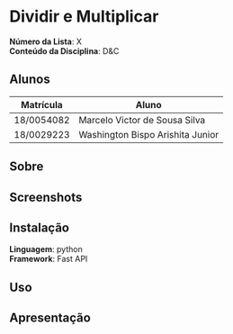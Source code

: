 # Dividir e Multiplicar

**Número da Lista**: X<br>
**Conteúdo da Disciplina**: D&C<br>

## Alunos

| Matrícula  | Aluno                            |
| ---------- | -------------------------------- |
| 18/0054082 | Marcelo Victor de Sousa Silva    |
| 18/0029223 | Washington Bispo Arishita Junior |

## Sobre 


## Screenshots

## Instalação 
**Linguagem**: python<br>
**Framework**: Fast API<br>

## Uso 

## Apresentação

